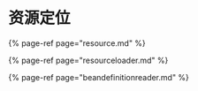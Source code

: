 # 资源定位

{% page-ref page="resource.md" %}

{% page-ref page="resourceloader.md" %}

{% page-ref page="beandefinitionreader.md" %}



